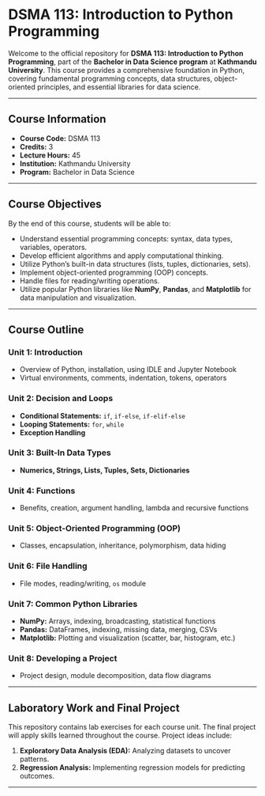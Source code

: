 # DSMA 113: Introduction to Python Programming

Welcome to the official repository for **DSMA 113: Introduction to Python Programming**, part of the **Bachelor in Data Science program** at **Kathmandu University**. This course provides a comprehensive foundation in Python, covering fundamental programming concepts, data structures, object-oriented principles, and essential libraries for data science.

---

## Course Information

- **Course Code:** DSMA 113  
- **Credits:** 3  
- **Lecture Hours:** 45  
- **Institution:** Kathmandu University  
- **Program:** Bachelor in Data Science

---

## Course Objectives

By the end of this course, students will be able to:

- Understand essential programming concepts: syntax, data types, variables, operators.
- Develop efficient algorithms and apply computational thinking.
- Utilize Python’s built-in data structures (lists, tuples, dictionaries, sets).
- Implement object-oriented programming (OOP) concepts.
- Handle files for reading/writing operations.
- Utilize popular Python libraries like **NumPy**, **Pandas**, and **Matplotlib** for data manipulation and visualization.

---

## Course Outline

### Unit 1: Introduction
- Overview of Python, installation, using IDLE and Jupyter Notebook
- Virtual environments, comments, indentation, tokens, operators

### Unit 2: Decision and Loops
- **Conditional Statements:** `if`, `if-else`, `if-elif-else`
- **Looping Statements:** `for`, `while`
- **Exception Handling**

### Unit 3: Built-In Data Types
- **Numerics, Strings, Lists, Tuples, Sets, Dictionaries**

### Unit 4: Functions
- Benefits, creation, argument handling, lambda and recursive functions

### Unit 5: Object-Oriented Programming (OOP)
- Classes, encapsulation, inheritance, polymorphism, data hiding

### Unit 6: File Handling
- File modes, reading/writing, `os` module

### Unit 7: Common Python Libraries
- **NumPy:** Arrays, indexing, broadcasting, statistical functions
- **Pandas:** DataFrames, indexing, missing data, merging, CSVs
- **Matplotlib:** Plotting and visualization (scatter, bar, histogram, etc.)

### Unit 8: Developing a Project
- Project design, module decomposition, data flow diagrams

---

## Laboratory Work and Final Project

This repository contains lab exercises for each course unit. The final project will apply skills learned throughout the course. Project ideas include:

1. **Exploratory Data Analysis (EDA):** Analyzing datasets to uncover patterns.
2. **Regression Analysis:** Implementing regression models for predicting outcomes.

---

